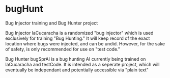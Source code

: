 # bugHunt
Bug Injector training and Bug Hunter project


Bug Injector
laCucaracha is a randomized "bug injector" which is used exclusively for training "Bug Hunting." It will keep record of the exact location where bugs were injected, and can be undid. However, for the sake of safety, is only recommended for use on "test code."

Bug Hunter
bugSprAI is a bug hunting AI currently being trained on laCucaracha and testCode. It is intended as a seperate project, which will eventually be independant and potentially accessible via "plain text"


